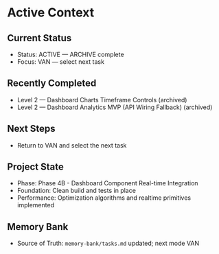 # Active Context

## Current Status
- Status: ACTIVE — ARCHIVE complete
- Focus: VAN — select next task

## Recently Completed
- Level 2 — Dashboard Charts Timeframe Controls (archived)
- Level 2 — Dashboard Analytics MVP (API Wiring Fallback) (archived)

## Next Steps
- Return to VAN and select the next task

## Project State
- Phase: Phase 4B - Dashboard Component Real-time Integration
- Foundation: Clean build and tests in place
- Performance: Optimization algorithms and realtime primitives implemented

## Memory Bank
- Source of Truth: `memory-bank/tasks.md` updated; next mode VAN
